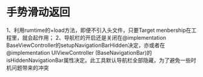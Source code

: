 #  手势滑动返回
1、利用rumtime的+load方法，即便不引入头文件，只要Target menbership在工程里，就会起作用；
2、导航栏的开启还是关闭在@implementation BaseViewController的setupNavigationBarHidden决定，亦或者在@implementation UIViewController (BaseNavigationBar)的isHiddenNavigationBar属性决定。此工具默认导航栏全部隐藏，为了避免一些时机问题带来的冲突

